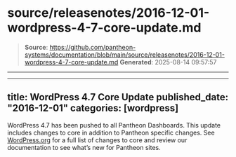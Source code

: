 # source/releasenotes/2016-12-01-wordpress-4-7-core-update.md

> **Source**: https://github.com/pantheon-systems/documentation/blob/main/source/releasenotes/2016-12-01-wordpress-4-7-core-update.md
> **Generated**: 2025-08-14 09:57:57

---

---
title: WordPress 4.7 Core Update
published_date: "2016-12-01"
categories: [wordpress]
---
WordPress 4.7 has been pushed to all Pantheon Dashboards. This update includes changes to core in addition to Pantheon specific changes. See [WordPress.org](https://wordpress.org/news/2016/12/vaughan/) for a full list of changes to core and review our documentation to see what’s new for Pantheon sites.
